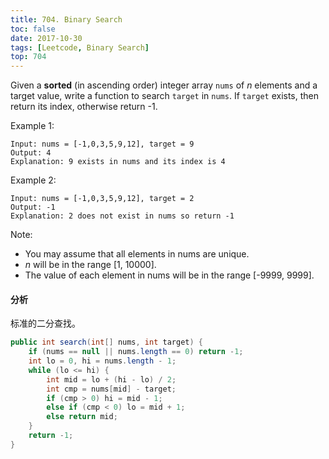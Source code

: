 ```yaml
---
title: 704. Binary Search
toc: false
date: 2017-10-30
tags: [Leetcode, Binary Search]
top: 704
---
```


Given a **sorted** (in ascending order) integer array `nums` of $n$ elements and a target value, write a function to search `target` in `nums`. If `target` exists, then return its index, otherwise return -1.


Example 1:

```
Input: nums = [-1,0,3,5,9,12], target = 9
Output: 4
Explanation: 9 exists in nums and its index is 4
```

Example 2:

```
Input: nums = [-1,0,3,5,9,12], target = 2
Output: -1
Explanation: 2 does not exist in nums so return -1
``` 

Note:

* You may assume that all elements in nums are unique.
* $n$ will be in the range [1, 10000].
* The value of each element in nums will be in the range [-9999, 9999].

#### 分析

标准的二分查找。
```Java
public int search(int[] nums, int target) {
    if (nums == null || nums.length == 0) return -1;
    int lo = 0, hi = nums.length - 1;
    while (lo <= hi) {
        int mid = lo + (hi - lo) / 2;
        int cmp = nums[mid] - target;
        if (cmp > 0) hi = mid - 1;
        else if (cmp < 0) lo = mid + 1;
        else return mid;
    }
    return -1;
}
```
